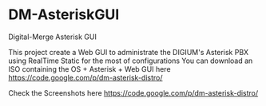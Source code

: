 DM-AsteriskGUI
==============

Digital-Merge Asterisk GUI

This project create a Web GUI to administrate the DIGIUM's Asterisk PBX using RealTime Static for the most of configurations
You can download an ISO containing the OS + Asterisk + Web GUI here https://code.google.com/p/dm-asterisk-distro/

Check the Screenshots here https://code.google.com/p/dm-asterisk-distro/
